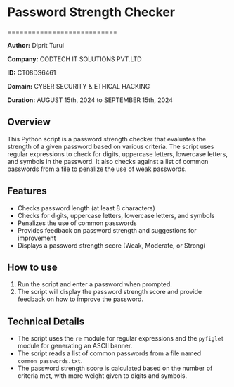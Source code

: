 # Password Strength Checker
===========================

**Author:** Diprit Turul 

**Company:** CODTECH IT SOLUTIONS PVT.LTD

**ID:** CT08DS6461

**Domain:** CYBER SECURITY & ETHICAL HACKING

**Duration:** AUGUST 15th, 2024 to SEPTEMBER 15th, 2024

## Overview
This Python script is a password strength checker that evaluates the strength of a given password based on various criteria. The script uses regular expressions to check for digits, uppercase letters, lowercase letters, and symbols in the password. It also checks against a list of common passwords from a file to penalize the use of weak passwords.

## Features

* Checks password length (at least 8 characters)
* Checks for digits, uppercase letters, lowercase letters, and symbols
* Penalizes the use of common passwords
* Provides feedback on password strength and suggestions for improvement
* Displays a password strength score (Weak, Moderate, or Strong)

## How to use

1. Run the script and enter a password when prompted.
2. The script will display the password strength score and provide feedback on how to improve the password.

## Technical Details

* The script uses the `re` module for regular expressions and the `pyfiglet` module for generating an ASCII banner.
* The script reads a list of common passwords from a file named `common_passwords.txt`.
* The password strength score is calculated based on the number of criteria met, with more weight given to digits and symbols.


